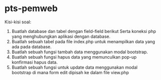 # pts-pemweb

Kisi-kisi soal:
1. Buatlah database dan tabel dengan field-field berikut Serta koneksi php yang menghubungkan aplikasi dengan database.
2. Buatlah sebuah tabel pada file index.php untuk menampilkan data yang ada pada database.
3. Buatlah sebuah fungsi tambah data menggunakan modal bootstrap.
4. Buatlah sebuah fungsi hapus data yang memunculkan pop-up konfirmasi hapus data.
5. Buatlah sebuah fungsi untuk update data menggunakan modal bootstrap di mana form edit dipisah ke dalam file view.php
